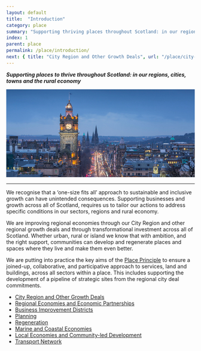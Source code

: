 ```yaml
---
layout: default
title:  "Introduction"
category: place
summary: "Supporting thriving places throughout Scotland: in our regions, cities, towns and the rural economy."
index: 1
parent: place
permalink: /place/introduction/
next: { title: "City Region and Other Growth Deals", url: "/place/city-region-deals/" }
---
```

***Supporting places to thrive throughout Scotland: in our regions, cities, towns and the rural economy***

![A photograph of the view of Princes Street in Edinburgh from Calton Hill](/assets/images/pageimages/Place.34.jpg)  

---

We recognise that a ‘one-size fits all’ approach to sustainable and inclusive growth can have unintended consequences. Supporting businesses and growth across all of Scotland, requires us to tailor our actions to address specific conditions in our sectors, regions and rural economy.  

We are improving regional economies through our City Region and other regional growth deals and through transformational investment across all of Scotland.  Whether urban, rural or island we know that with ambition, and the right support, communities can develop and regenerate places and spaces where they live and make them even better.  

We are putting into practice the key aims of the [Place Principle](https://www.gov.scot/publications/place-principle-introduction/) to ensure a joined-up, collaborative, and participative approach to services, land and buildings, across all sectors within a place. This includes supporting the development of a pipeline of strategic sites from the regional city deal commitments.  

* [City Region and Other Growth Deals](/place/city-region-deals/)
* [Regional Economies and Economic Partnerships](/place/regional-economies/)
* [Business Improvement Districts](/place/business-improvement-districts/)
* [Planning](/place/planning/)
* [Regeneration](/place/regeneration/)
* [Marine and Coastal Economies](/place/marine-and-coastal/)
* [Local Economies and Community-led Development](/place/local-economies/)
* [Transport Network](/place/transport-network/)
